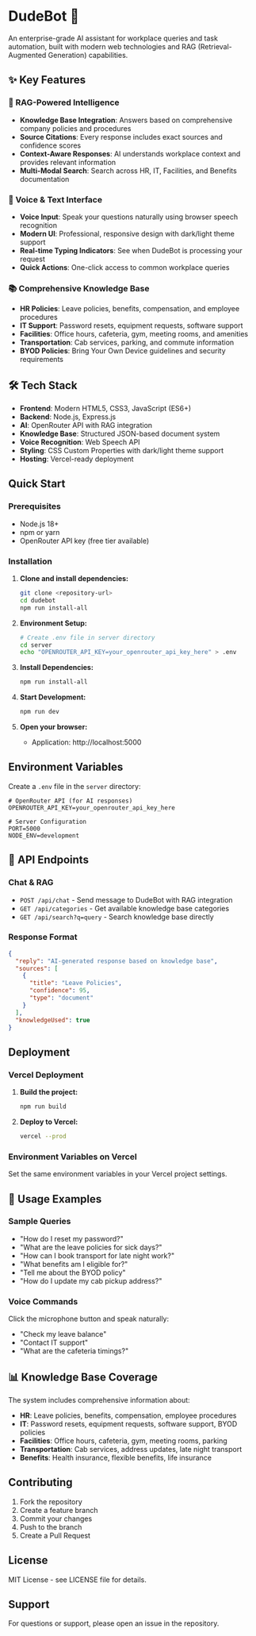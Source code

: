 # DudeBot 🤖

An enterprise-grade AI assistant for workplace queries and task automation, built with modern web technologies and RAG (Retrieval-Augmented Generation) capabilities.

## ✨ Key Features

### 🧠 RAG-Powered Intelligence
- **Knowledge Base Integration**: Answers based on comprehensive company policies and procedures
- **Source Citations**: Every response includes exact sources and confidence scores
- **Context-Aware Responses**: AI understands workplace context and provides relevant information
- **Multi-Modal Search**: Search across HR, IT, Facilities, and Benefits documentation

### 🎤 Voice & Text Interface
- **Voice Input**: Speak your questions naturally using browser speech recognition
- **Modern UI**: Professional, responsive design with dark/light theme support
- **Real-time Typing Indicators**: See when DudeBot is processing your request
- **Quick Actions**: One-click access to common workplace queries

### 📚 Comprehensive Knowledge Base
- **HR Policies**: Leave policies, benefits, compensation, and employee procedures
- **IT Support**: Password resets, equipment requests, software support
- **Facilities**: Office hours, cafeteria, gym, meeting rooms, and amenities
- **Transportation**: Cab services, parking, and commute information
- **BYOD Policies**: Bring Your Own Device guidelines and security requirements

## 🛠️ Tech Stack

- **Frontend**: Modern HTML5, CSS3, JavaScript (ES6+)
- **Backend**: Node.js, Express.js
- **AI**: OpenRouter API with RAG integration
- **Knowledge Base**: Structured JSON-based document system
- **Voice Recognition**: Web Speech API
- **Styling**: CSS Custom Properties with dark/light theme support
- **Hosting**: Vercel-ready deployment

## Quick Start

### Prerequisites
- Node.js 18+ 
- npm or yarn
- OpenRouter API key (free tier available)

### Installation

1. **Clone and install dependencies:**
   ```bash
   git clone <repository-url>
   cd dudebot
   npm run install-all
   ```

2. **Environment Setup:**
   ```bash
   # Create .env file in server directory
   cd server
   echo "OPENROUTER_API_KEY=your_openrouter_api_key_here" > .env
   ```

3. **Install Dependencies:**
   ```bash
   npm run install-all
   ```

4. **Start Development:**
   ```bash
   npm run dev
   ```

5. **Open your browser:**
   - Application: http://localhost:5000

## Environment Variables

Create a `.env` file in the `server` directory:

```env
# OpenRouter API (for AI responses)
OPENROUTER_API_KEY=your_openrouter_api_key_here

# Server Configuration
PORT=5000
NODE_ENV=development
```

## 🔌 API Endpoints

### Chat & RAG
- `POST /api/chat` - Send message to DudeBot with RAG integration
- `GET /api/categories` - Get available knowledge base categories
- `GET /api/search?q=query` - Search knowledge base directly

### Response Format
```json
{
  "reply": "AI-generated response based on knowledge base",
  "sources": [
    {
      "title": "Leave Policies",
      "confidence": 95,
      "type": "document"
    }
  ],
  "knowledgeUsed": true
}
```

## Deployment

### Vercel Deployment

1. **Build the project:**
   ```bash
   npm run build
   ```

2. **Deploy to Vercel:**
   ```bash
   vercel --prod
   ```

### Environment Variables on Vercel

Set the same environment variables in your Vercel project settings.

## 🎯 Usage Examples

### Sample Queries
- "How do I reset my password?"
- "What are the leave policies for sick days?"
- "How can I book transport for late night work?"
- "What benefits am I eligible for?"
- "Tell me about the BYOD policy"
- "How do I update my cab pickup address?"

### Voice Commands
Click the microphone button and speak naturally:
- "Check my leave balance"
- "Contact IT support"
- "What are the cafeteria timings?"

## 📊 Knowledge Base Coverage

The system includes comprehensive information about:
- **HR**: Leave policies, benefits, compensation, employee procedures
- **IT**: Password resets, equipment requests, software support, BYOD policies
- **Facilities**: Office hours, cafeteria, gym, meeting rooms, parking
- **Transportation**: Cab services, address updates, late night transport
- **Benefits**: Health insurance, flexible benefits, life insurance

## Contributing

1. Fork the repository
2. Create a feature branch
3. Commit your changes
4. Push to the branch
5. Create a Pull Request

## License

MIT License - see LICENSE file for details.

## Support

For questions or support, please open an issue in the repository.
